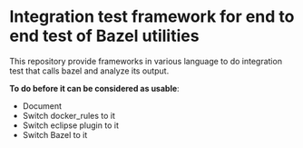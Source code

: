 # Integration test framework for end to end test of Bazel utilities


This repository provide frameworks in various language to do integration
test that calls bazel and analyze its output. 

__To do before it can be considered as usable__:
  - Document
  - Switch docker_rules to it
  - Switch eclipse plugin to it
  - Switch Bazel to it

